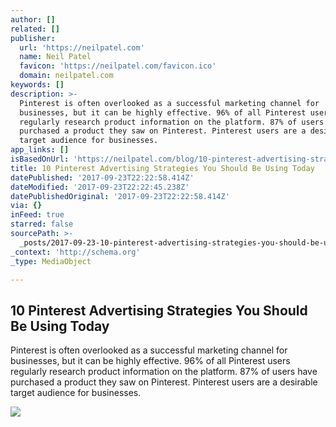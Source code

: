 ```yaml
---
author: []
related: []
publisher:
  url: 'https://neilpatel.com'
  name: Neil Patel
  favicon: 'https://neilpatel.com/favicon.ico'
  domain: neilpatel.com
keywords: []
description: >-
  Pinterest is often overlooked as a successful marketing channel for
  businesses, but it can be highly effective. 96% of all Pinterest users
  regularly research product information on the platform. 87% of users have
  purchased a product they saw on Pinterest. Pinterest users are a desirable
  target audience for businesses.
app_links: []
isBasedOnUrl: 'https://neilpatel.com/blog/10-pinterest-advertising-strategies-using-today/'
title: 10 Pinterest Advertising Strategies You Should Be Using Today
datePublished: '2017-09-23T22:22:58.414Z'
dateModified: '2017-09-23T22:22:45.238Z'
datePublishedOriginal: '2017-09-23T22:22:58.414Z'
via: {}
inFeed: true
starred: false
sourcePath: >-
  _posts/2017-09-23-10-pinterest-advertising-strategies-you-should-be-using-toda.md
_context: 'http://schema.org'
_type: MediaObject

---
```

<article style=""><h1>10 Pinterest Advertising Strategies You Should Be Using Today</h1><p>Pinterest is often overlooked as a successful marketing channel for businesses, but it can be highly effective. 96% of all Pinterest users regularly research product information on the platform. 87% of users have purchased a product they saw on Pinterest. Pinterest users are a desirable target audience for businesses.</p><img src="https://neilpatel.com/wp-content/uploads/2017/09/Pinterest.jpg" /></article>